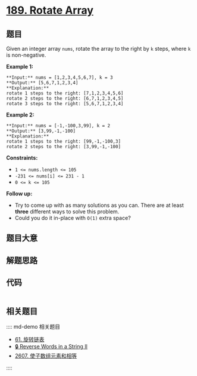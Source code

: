 # [189. Rotate Array](https://leetcode.com/problems/rotate-array)

## 题目

Given an integer array `nums`, rotate the array to the right by `k` steps,
where `k` is non-negative.



**Example 1:**

    
    
    **Input:** nums = [1,2,3,4,5,6,7], k = 3
    **Output:** [5,6,7,1,2,3,4]
    **Explanation:**
    rotate 1 steps to the right: [7,1,2,3,4,5,6]
    rotate 2 steps to the right: [6,7,1,2,3,4,5]
    rotate 3 steps to the right: [5,6,7,1,2,3,4]
    

**Example 2:**

    
    
    **Input:** nums = [-1,-100,3,99], k = 2
    **Output:** [3,99,-1,-100]
    **Explanation:** 
    rotate 1 steps to the right: [99,-1,-100,3]
    rotate 2 steps to the right: [3,99,-1,-100]
    



**Constraints:**

  * `1 <= nums.length <= 105`
  * `-231 <= nums[i] <= 231 - 1`
  * `0 <= k <= 105`



**Follow up:**

  * Try to come up with as many solutions as you can. There are at least **three** different ways to solve this problem.
  * Could you do it in-place with `O(1)` extra space?


## 题目大意

## 解题思路

## 代码

```javascript

```

## 相关题目

:::: md-demo 相关题目
- [61. 旋转链表](./0061.md)
- [🔒 Reverse Words in a String II](https://leetcode.com/problems/reverse-words-in-a-string-ii)
- [2607. 使子数组元素和相等](https://leetcode.com/problems/make-k-subarray-sums-equal)

::::
